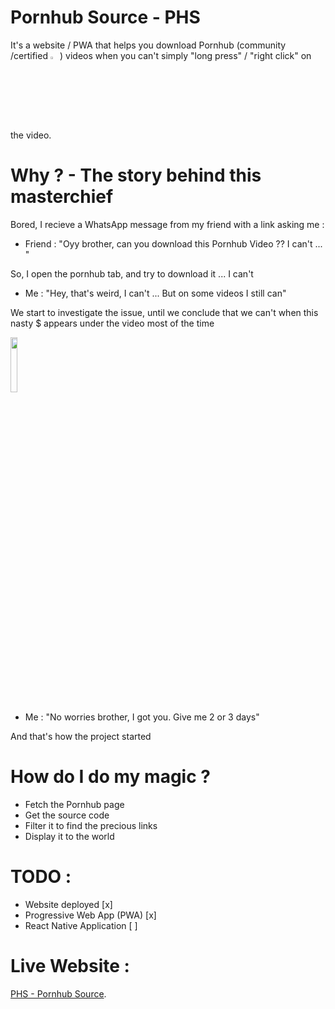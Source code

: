 # Pornhub Source - PHS

It's a website / PWA that helps you download Pornhub (community /certified <img src="https://hedik.fr/imgs/phs/certified.png" width="3%">) videos when you can't simply "long press" / "right click" on the video.

# Why ? - The story behind this masterchief

  Bored, I recieve a WhatsApp message from my friend with a link asking me :
  
   - Friend : "Oyy brother, can you download this Pornhub Video ?? I can't ... "
    
   So, I open the pornhub tab, and try to download it ... I can't
    
   - Me : "Hey, that's weird, I can't ... But on some videos I still can"
    
   We start to investigate the issue, until we conclude that we can't when this nasty $ appears under the video most of the time
   
   <img src="https://hedik.fr/imgs/phs/nastyboy.png" width="15%">
    
   - Me : "No worries brother, I got you. Give me 2 or 3 days"

   And that's how the project started


# How do I do my magic ?

  - Fetch the Pornhub page
  - Get the source code
  - Filter it to find the precious links
  - Display it to the world

# TODO :

  - Website deployed [x]
  - Progressive Web App (PWA) [x]
  - React Native Application [ ]

# Live Website :

[PHS - Pornhub Source](https://phsource.netlify.com/).
